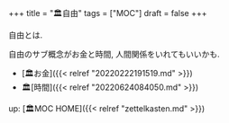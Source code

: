 +++
title = "🏛自由"
tags = ["MOC"]
draft = false
+++

自由とは.

自由のサブ概念がお金と時間, 人間関係をいれてもいいかも.

-   [🏛お金]({{< relref "20220222191519.md" >}})
-   🏛[時間]({{< relref "20220624084050.md" >}})

up: [🏛MOC HOME]({{< relref "zettelkasten.md" >}})
